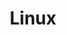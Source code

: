 ---
title: Linux
description: Linux refers to a family of open-source Unix-like operating systems based on the Linux kernel.
image:

# Badge style
style:
    background: "#ffcc33"
    color: "#fff"
---